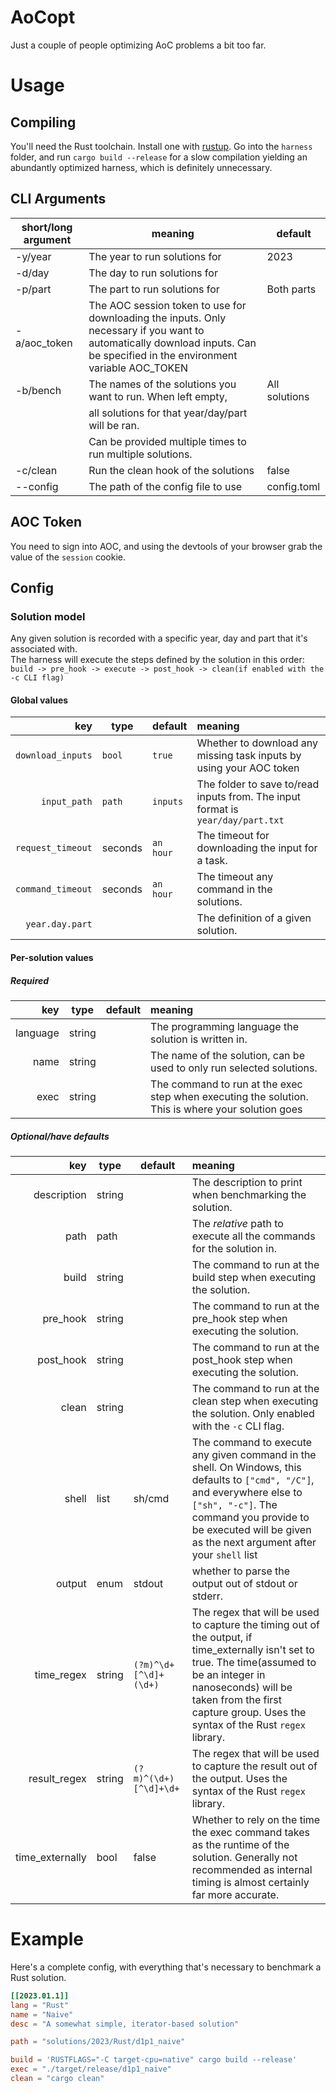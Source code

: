 # AoCopt

Just a couple of people optimizing AoC problems a bit too far.

# Usage

## Compiling

You'll need the Rust toolchain. Install one with [rustup](https://rustup.rs).
Go into the `harness` folder, and run `cargo build --release` for a slow compilation yielding an abundantly optimized harness, which is definitely unnecessary.

## CLI Arguments

| short/long argument | meaning                                                                                                                                                                      | default       |
| ------------------- | ---------------------------------------------------------------------------------------------------------------------------------------------------------------------------- | ------------- |
| -y/year             | The year to run solutions for                                                                                                                                                | 2023          |
| -d/day              | The day to run solutions for                                                                                                                                                 |               |
| -p/part             | The part to run solutions for                                                                                                                                                | Both parts    |
| -a/aoc_token        | The AOC session token to use for downloading the inputs. Only necessary if you want to automatically download inputs. Can be specified in the environment variable AOC_TOKEN |               |
| -b/bench            | The names of the solutions you want to run. When left empty,                                                                                                                 | All solutions |
|                     | all solutions for that year/day/part will be ran.                                                                                                                            |               |
|                     | Can be provided multiple times to run multiple solutions.                                                                                                                    |               |
| -c/clean            | Run the clean hook of the solutions                                                                                                                                          | false         |
| --config            | The path of the config file to use                                                                                                                                           | config.toml   |

## AOC Token

You need to sign into AOC, and using the devtools of your browser grab the value of the `session` cookie.

## Config

### Solution model

Any given solution is recorded with a specific year, day and part that it's associated with.\
The harness will execute the steps defined by the solution in this order:\
`build -> pre_hook -> execute -> post_hook -> clean(if enabled with the -c CLI flag)`

#### Global values

|               key | type    | default   | meaning                                                                         |
| ----------------: | ------- | --------- | :------------------------------------------------------------------------------ |
| `download_inputs` | `bool`  | `true`    | Whether to download any missing task inputs by using your AOC token             |
|      `input_path` | `path`  | `inputs`  | The folder to save to/read inputs from. The input format is `year/day/part.txt` |
| `request_timeout` | seconds | `an hour` | The timeout for downloading the input for a task.                               |
| `command_timeout` | seconds | `an hour` | The timeout any command in the solutions.                                       |
|   `year.day.part` |         |           | The definition of a given solution.                                             |

#### Per-solution values

##### Required

|      key | type   | default | meaning                                                                                           |
| -------: | ------ | ------- | :------------------------------------------------------------------------------------------------ |
| language | string |         | The programming language the solution is written in.                                              |
|     name | string |         | The name of the solution, can be used to only run selected solutions.                             |
|     exec | string |         | The command to run at the exec step when executing the solution. This is where your solution goes |

##### Optional/have defaults

|             key | type   | default               | meaning                                                                                                                                                                                                                                               |
| --------------: | ------ | --------------------- | :---------------------------------------------------------------------------------------------------------------------------------------------------------------------------------------------------------------------------------------------------- |
|     description | string |                       | The description to print when benchmarking the solution.                                                                                                                                                                                              |
|            path | path   |                       | The _relative_ path to execute all the commands for the solution in.                                                                                                                                                                                  |
|           build | string |                       | The command to run at the build step when executing the solution.                                                                                                                                                                                     |
|        pre_hook | string |                       | The command to run at the pre_hook step when executing the solution.                                                                                                                                                                                  |
|       post_hook | string |                       | The command to run at the post_hook step when executing the solution.                                                                                                                                                                                 |
|           clean | string |                       | The command to run at the clean step when executing the solution. Only enabled with the `-c` CLI flag.                                                                                                                                                |
|           shell | list   | sh/cmd                | The command to execute any given command in the shell. On Windows, this defaults to `["cmd", "/C"]`, and everywhere else to `["sh", "-c"]`. The command you provide to be executed will be given as the next argument after your `shell` list         |
|          output | enum   | stdout                | whether to parse the output out of stdout or stderr.                                                                                                                                                                                                  |
|      time_regex | string | `(?m)^\d+[^\d]+(\d+)` | The regex that will be used to capture the timing out of the output, if time_externally isn't set to true. The time(assumed to be an integer in nanoseconds) will be taken from the first capture group. Uses the syntax of the Rust `regex` library. |
|    result_regex | string | `(?m)^(\d+)[^\d]+\d+` | The regex that will be used to capture the result out of the output. Uses the syntax of the Rust `regex` library.                                                                                                                                     |
| time_externally | bool   | false                 | Whether to rely on the time the exec command takes as the runtime of the solution. Generally not recommended as internal timing is almost certainly far more accurate.                                                                                |

# Example

Here's a complete config, with everything that's necessary to benchmark a Rust solution.

```toml
[[2023.01.1]]
lang = "Rust"
name = "Naive"
desc = "A somewhat simple, iterator-based solution"

path = "solutions/2023/Rust/d1p1_naive"

build = 'RUSTFLAGS="-C target-cpu=native" cargo build --release'
exec = "./target/release/d1p1_naive"
clean = "cargo clean"
```
